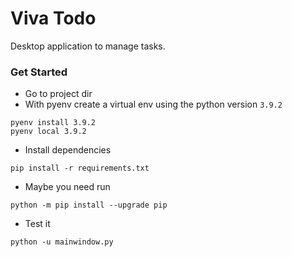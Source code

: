 # Viva Todo

Desktop application to manage tasks.


### Get Started

- Go to project dir
- With pyenv create a virtual env using the python version `3.9.2`
```
pyenv install 3.9.2
pyenv local 3.9.2
```

- Install dependencies
```
pip install -r requirements.txt
```

- Maybe you need run
```
python -m pip install --upgrade pip
```

- Test it
```
python -u mainwindow.py
```
